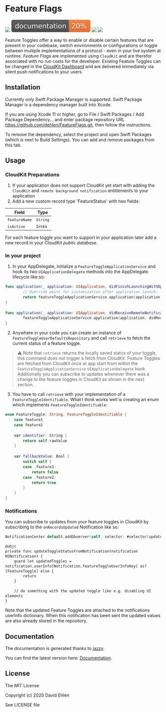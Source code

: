 # Feature Flags
<img src="https://img.shields.io/badge/supports-Swift%20Package%20Manager-green.svg">
<img src="./docs/badge.svg">
<img src="https://img.shields.io/badge/Swift-5-orange">
<img src="https://img.shields.io/badge/Platforms-iOS | macOS-lightgrey">

Feature Toggles offer a way to enable or disable certain features that are present in your codebase, switch environments or configurations or toggle between multiple implementations of a protocol - even in your live system at runtime. *Feature Flags* are implemented using `CloudKit` and are therefor associated with no run costs for the developer. Existing Feature Toggles can be changed in the [CloudKit Dashboard](https://icloud.developer.apple.com/dashboard/) and are delivered immediately via silent push notifications to your users.

## Installation

Currently only Swift Package Manager is supported. 
Swift Package Manager is a dependency manager built into Xcode.

If you are using Xcode 11 or higher, go to File / Swift Packages / Add Package Dependency... and enter package repository URL https://github.com/dehlen/FeatureFlags.git, then follow the instructions.

To remove the dependency, select the project and open Swift Packages (which is next to Build Settings). You can add and remove packages from this tab.

## Usage

### CloudKit Preparations
1. If your application does not support CloudKit yet start with adding the `CloudKit` and `remote background notification` entitlements to your application
2. Add a new custom record type 'FeatureStatus' with two fields:

| Field | Type |
| --- | --- |
| `featureName` | `String` |
| `isActive` | `Int64` |

For each feature toggle you want to support in your application later add a new record in your CloudKit *public database*. 

### In your project
1. In your AppDelegate, initialize a `FeatureToggleApplicationService` and hook its two `UIApplicationDelegate` methods into the AppDelegate lifecycle like so: 

```swift
func application(_ application: UIApplication, didFinishLaunchingWithOptions launchOptions: [UIApplication.LaunchOptionsKey: Any]?) -> Bool {
        // Override point for customization after application launch.
        return featureToggleApplicationService.application(application, didFinishLaunchingWithOptions: launchOptions)
}

func application(_ application: UIApplication, didReceiveRemoteNotification userInfo: [AnyHashable : Any], fetchCompletionHandler completionHandler: @escaping (UIBackgroundFetchResult) -> Void) {
        featureToggleApplicationService.application(application, didReceiveRemoteNotification: userInfo, fetchCompletionHandler: completionHandler)
}

```
2. Anywhere in your code you can create an instance of `FeatureToggleUserDefaultsRepository` and call `retrieve` to fetch the current status of a feature toggle.

> :warning: Note that `retrieve` returns the locally saved status of your toggle, this command does not trigger a fetch from CloudKit. Feature Toggles are fetched from CloudKit once at app start from within the `FeatureToggleApplicationService` `UIApplicationDelegate` hook. Additionally you can subscribe to updates whenever there was a change to the feature toggles in CloudKit as shown in the next section. 

3. You have to call `retrieve` with your implementation of a `FeatureToggleIdentifiable`. What I think works well is creating an enum which implements `FeatureToggleIdentifiable`:

```swift
enum FeatureToggle: String, FeatureToggleIdentifiable {
    case feature1
    case feature2
    
    var identifier: String {
        return self.rawValue
    }
    
    var fallbackValue: Bool {
        switch self {
        case .feature1:
            return false
        case .feature2:
            return true
        }
    }
}
``` 

### Notifications

You can subscribe to updates from your feature toggles in CloudKit by subscribing to the `onRecordsUpdated` Notification like so:

```swift
NotificationCenter.default.addObserver(self, selector: #selector(updateToggleStatusFromNotification), name: NSNotification.Name.onRecordsUpdated, object: nil)
```

```
@objc
private func updateToggleStatusFromNotification(notification NSNotification) {
    guard let updatedToggles = notification.userInfo[Notification.featureToggleUserInfoKey] as? [FeatureToggle] else {
        return
    }
    
    // do something with the updated toggle like e.g. disabling UI elements 
}
```

Note that the updated Feature Toggles are attached to the notifications userInfo dictionary. When this notification has been sent the updated values are also already stored in the repository.   

## Documentation
The documentation is generated thanks to [jazzy](https://github.com/realm/jazzy).

You can find the latest version here: [Documentation](./docs).

## License
The MIT License

Copyright (c) 2020 David Ehlen

See LICENSE file

